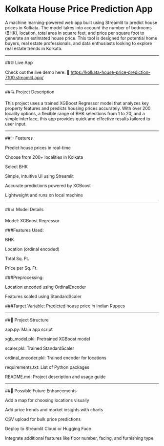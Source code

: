 # Kolkata House Price Prediction App

A machine learning-powered web app built using Streamlit to predict house prices in Kolkata. The model takes into account the number of bedrooms (BHK), location, total area in square feet, and price per square foot to generate an estimated house price. This tool is designed for potential home buyers, real estate professionals, and data enthusiasts looking to explore real estate trends in Kolkata.

---

##🌐 Live App

Check out the live demo here:
🔗 https://kolkata-house-price-prediction-7100.streamlit.app/ 

---

##🔍 Project Description

This project uses a trained XGBoost Regressor model that analyzes key property features and predicts housing prices accurately. With over 200 locality options, a flexible range of BHK selections from 1 to 20, and a simple interface, this app provides quick and effective results tailored to user input.

---

##✨ Features

Predict house prices in real-time

Choose from 200+ localities in Kolkata

Select BHK 

Simple, intuitive UI using Streamlit

Accurate predictions powered by XGBoost

Lightweight and runs on local machine

---

##📊 Model Details

Model: XGBoost Regressor

###Features Used:

BHK

Location (ordinal encoded)

Total Sq. Ft.

Price per Sq. Ft.

###Preprocessing:

Location encoded using OrdinalEncoder

Features scaled using StandardScaler

###Target Variable: Predicted house price in Indian Rupees

---

##📂 Project Structure

app.py: Main app script

xgb_model.pkl: Pretrained XGBoost model

scaler.pkl: Trained StandardScaler

ordinal_encoder.pkl: Trained encoder for locations

requirements.txt: List of Python packages

README.md: Project description and usage guide

---

##🚀 Possible Future Enhancements

Add a map for choosing locations visually

Add price trends and market insights with charts

CSV upload for bulk price predictions

Deploy to Streamlit Cloud or Hugging Face

Integrate additional features like floor number, facing, and furnishing type
